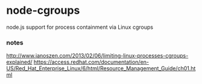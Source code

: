 # node-cgroups
node.js support for process containment via Linux cgroups

### notes

http://www.janoszen.com/2013/02/06/limiting-linux-processes-cgroups-explained/
https://access.redhat.com/documentation/en-US/Red_Hat_Enterprise_Linux/6/html/Resource_Management_Guide/ch01.html
